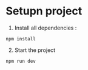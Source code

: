 # Setupn project

1. Install all dependencies :

```
npm install
```

2. Start the project

```
npm run dev
```
